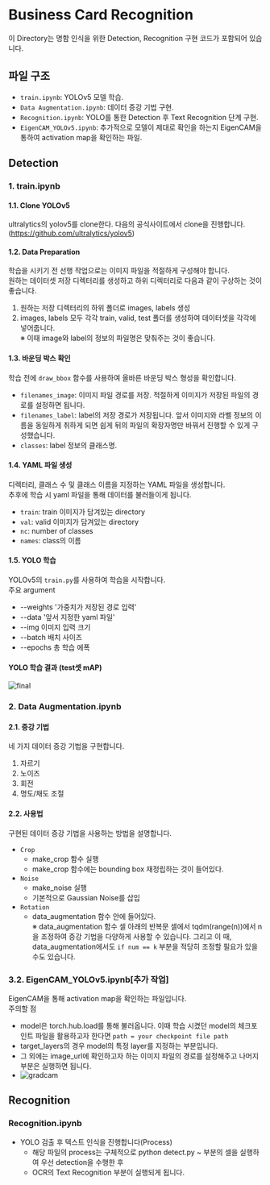 # Business Card Recognition

이 Directory는 명함 인식을 위한 Detection, Recognition 구현 코드가 포함되어 있습니다.

## 파일 구조

- `train.ipynb`:  YOLOv5 모델 학습.
- `Data Augmentation.ipynb`: 데이터 증강 기법 구현.
- `Recognition.ipynb`: YOLO를 통한 Detection 후 Text Recognition 단계 구현.
- `EigenCAM_YOLOv5.ipynb`: 추가적으로 모델이 제대로 확인을 하는지 EigenCAM을 통하여 activation map을 확인하는 파일.

## Detection

### 1. train.ipynb

#### 1.1. Clone YOLOv5

ultralytics의 yolov5를 clone한다. 다음의 공식사이트에서 clone을 진행합니다.
<br/> (https://github.com/ultralytics/yolov5)

#### 1.2. Data Preparation

학습을 시키기 전 선행 작업으로는 이미지 파일을 적절하게 구성해야 합니다.
<br/> 원하는 데이터셋 저장 디렉터리를 생성하고 하위 디렉터리로 다음과 같이 구상하는 것이 좋습니다.
1. 원하는 저장 디렉터리의 하위 폴더로 images, labels 생성
2. images, labels 모두 각각 train, valid, test 폴더를 생성하여 데이터셋을 각각에 넣어줍니다.
<br/> ※ 이때 image와 label의 정보의 파일명은 맞춰주는 것이 좋습니다.
#### 1.3. 바운딩 박스 확인

학습 전에 `draw_bbox` 함수를 사용하여 올바른 바운딩 박스 형성을 확인합니다.
- `filenames_image`: 이미지 파일 경로를 저장. 적절하게 이미지가 저장된 파일의 경로를 설정하면 됩니다.
- `filenames_label`: label의 저장 경로가 저장됩니다. 앞서 이미지와 라벨 정보의 이름을 동일하게 취하게 되면 쉽게 뒤의 파일의 확장자명만 바꿔서 진행할 수 있게 구성했습니다.
- `classes`: label 정보의 클래스명.

#### 1.4. YAML 파일 생성

디렉터리, 클래스 수 및 클래스 이름을 지정하는 YAML 파일을 생성합니다.
<br> 추후에 학습 시 yaml 파일을 통해 데이터를 불러들이게 됩니다. 
  - `train`: train 이미지가 담겨있는 directory
  - `val`: valid 이미지가 담겨있는 directory
  - `nc`: number of classes
  - `names`: class의 이름

#### 1.5. YOLO 학습

YOLOv5의 `train.py`를 사용하여 학습을 시작합니다.
<br> 주요 argument
- --weights '가중치가 저장된 경로 입력'
- --data '앞서 지정한 yaml 파일'
- --img 이미지 입력 크기
- --batch 배치 사이즈
- --epochs 총 학습 에폭

#### YOLO 학습 결과 (test셋 mAP)
![final](https://github.com/Seeing-AI/businesscard_recognition/assets/48168432/3c4daa78-f90e-4fa2-8d10-3b3b6bd6464b)

### 2. Data Augmentation.ipynb

#### 2.1. 증강 기법

네 가지 데이터 증강 기법을 구현합니다.
1. 자르기
2. 노이즈
3. 회전
4. 명도/채도 조절

#### 2.2. 사용법

구현된 데이터 증강 기법을 사용하는 방법을 설명합니다.
- `Crop`
  -  make_crop 함수 실행
  -  make_crop 함수에는 bounding box 재정립하는 것이 들어있다.
-  `Noise`
    - make_noise 실행
    - 기본적으로 Gaussian Noise를 삽입
- `Rotation`
  - data_augmentation 함수 안에 들어있다.
<br> ※ data_augmentation 함수 셀 아래의 반복문 셀에서 tqdm(range(n))에서 n을 조정하여 증강 기법을 다양하게 사용할 수 있습니다. 그리고 이 때, data_augmentation에서도 `if num == k` 부분을 적당히 조정할 필요가 있을 수도 있습니다.
### 3.2. EigenCAM_YOLOv5.ipynb[추가 작업]

EigenCAM을 통해 activation map을 확인하는 파일입니다. 
<br> 주의할 점
- model은 torch.hub.load를 통해 불러옵니다. 이때 학습 시켰던 model의 체크포인트 파일을 활용하고자 한다면 `path = your checkpoint file path`
- target_layers의 경우 model의 특정 layer를 지정하는 부분입니다.
- 그 외에는 image_url에 확인하고자 하는 이미지 파일의 경로를 설정해주고 나머지 부분은 실행하면 됩니다.
- ![gradcam](https://github.com/Seeing-AI/businesscard_recognition/assets/48168432/df230a69-05e8-426a-8924-be63280cc337)

 
## Recognition
### Recognition.ipynb

- YOLO 검출 후 텍스트 인식을 진행합니다(Process)
  - 해당 파일의 process는 구체적으로 python detect.py ~ 부분의 셀을 실행하여 우선 detection을 수행한 후
  - OCR의 Text Recognition 부분이 실행되게 됩니다.
